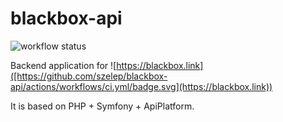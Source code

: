 # blackbox-api

![workflow status](https://github.com/szelep/blackbox-api/actions/workflows/main.yml/badge.svg)

Backend application for ![https://blackbox.link]([https://github.com/szelep/blackbox-api/actions/workflows/ci.yml/badge.svg](https://blackbox.link))

It is based on PHP + Symfony + ApiPlatform.
